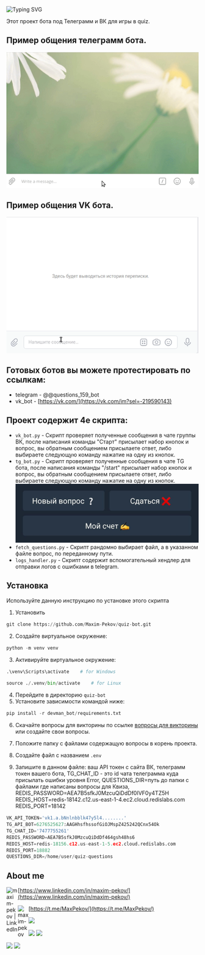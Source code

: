 ![Typing SVG](https://readme-typing-svg.herokuapp.com?color=%2336BCF7&lines=QUIZ+BOT)


Этот проект бота под Телеграмм и ВК для игры в quiz. 

## Пример общения телеграмм бота.
<img src="static/demo_tg_bot.gif" width="600">

## Пример общения VK бота.
<img src="static/demo_vk_bot.gif" width="600">


## Готовых ботов вы можете протестировать по ссылкам:
* telegram - @@questions_159_bot
* vk_bot - [https://vk.com/](https://vk.com/im?sel=-219590143)

## Проект содержит 4е скрипта:
* `vk_bot.py` - Скрипт проверяет полученные сообщения в чате группы ВК, 
  после написания команды "Старт" присылает набор кнопок и вопрос, вы 
  обратным сообщением присылаете ответ, либо выбираете следующую команду 
  нажатие на одну из кнопок.
* `tg_bot.py` - Скрипт проверяет полученные сообщения в чате TG бота, 
  после написания команды "/start" присылает набор кнопок и вопрос, вы 
  обратным сообщением присылаете ответ, либо выбираете следующую команду 
  нажатие на одну из кнопок.
    <img src="static/tg_buttons.jpg" width="600">
* `fetch_questions.py` - Скрипт рандомно выбирает файл, а в указанном файле 
  вопрос, по переданному пути.
* `logs_handler.py` - Скрипт содержит вспомогательный хендлер для отправки 
  логов с ошибками в telegram.

## Установка

Используйте данную инструкцию по установке этого скрипта

1. Установить

```python
git clone https://github.com/Maxim-Pekov/quiz-bot.git
```

2. Создайте виртуальное окружение:

```python
python -m venv venv
```

3. Активируйте виртуальное окружение:
```python
.\venv\Scripts\activate    # for Windows
```
```python
source ./.venv/bin/activate    # for Linux
```

4. Перейдите в директорию `quiz-bot`
5. Установите зависимости командой ниже:
```python
pip install -r devman_bot/requirements.txt
```

6. Скачайте вопросы для викторины по ссылке 
[вопросы для викторины](https://dvmn.org/media/modules_dist/quiz-questions.zip)
или создайте свои вопросы.

7. Положите папку с файлами содержащую вопросы в корень проекта.

8. Создайте файл с названием `.env`

9. Запишите в данном файле: 
   ваш API токен с сайта ВК, 
   телеграмм токен вашего бота, 
   TG_CHAT_ID - это id чата телеграмма куда присылать ошибки уровня Error,
   QUESTIONS_DIR=путь до папки с файлами где написаны вопросы для Квиза,
   REDIS_PASSWORD=AEA7B5sfkJ0MzcuQiDdDf0IVF0y4TZ5H
   REDIS_HOST=redis-18142.c12.us-east-1-4.ec2.cloud.redislabs.com
   REDIS_PORT=18142
   
```python
VK_API_TOKEN='vk1.a.bNnlnbblk47y5l4........'
TG_API_BOT=6276525627:AAGHhsfhssofGiOJMspZ425242QCnx54Ok
TG_CHAT_ID='7477755261'
REDIS_PASSWORD=AEA7B5sfkJ0MzcuQiDdDf464gsh48hs6
REDIS_HOST=redis-18156.c12.us-east-1-5.ec2.cloud.redislabs.com
REDIS_PORT=18882
QUESTIONS_DIR=/home/user/quiz-questions
```



## About me

[<img align="left" alt="maxim-pekov | LinkedIn" width="30px" src="https://img.icons8.com/color/48/000000/linkedin-circled--v3.png" />https://www.linkedin.com/in/maxim-pekov/](https://www.linkedin.com/in/maxim-pekov/)
</br>

[<img align="left" alt="maxim-pekov" width="28px" src="https://upload.wikimedia.org/wikipedia/commons/5/5c/Telegram_Messenger.png" />https://t.me/MaxPekov/](https://t.me/MaxPekov/)
</br>

[//]: # (Карточка профиля: )
![](https://github-profile-summary-cards.vercel.app/api/cards/profile-details?username=Maxim-Pekov&theme=solarized_dark)

[//]: # (Статистика языков в коммитах:)

[//]: # (Статистика языков в репозиториях:)
![](https://github-profile-summary-cards.vercel.app/api/cards/most-commit-language?username=Maxim-Pekov&theme=solarized_dark)
![](https://github-profile-summary-cards.vercel.app/api/cards/repos-per-language?username=Maxim-Pekov&theme=solarized_dark)


[//]: # (Статистика профиля:)

[//]: # (Данные по коммитам за сутки:)
![](https://github-profile-summary-cards.vercel.app/api/cards/stats?username=Maxim-Pekov&theme=solarized_dark)
![](https://github-profile-summary-cards.vercel.app/api/cards/productive-time?username=Maxim-Pekov&theme=solarized_dark)

[//]: # ([![trophy]&#40;https://github-profile-trophy.vercel.app/?username=Maxim-Pekov&#41;]&#40;https://github.com/ryo-ma/github-profile-trophy&#41;)

